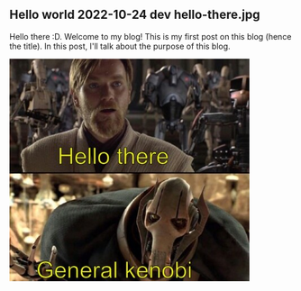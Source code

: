 Hello world
2022-10-24
dev
hello-there.jpg
---
Hello there :D. Welcome to my blog! This is my first post on this blog (hence the title). In this post, I'll talk about the purpose of this blog.

![Hello There!](../css/images/hello-there.jpg "Hello There :D")


